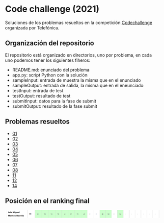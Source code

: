 # Code challenge (2021)

Soluciones de los problemas resueltos en la competición [Codechallenge](https://oicampus.telefonica.com/proyecto/code-challenge) organizada por Telefónica.

## Organización del repositorio

El repositorio está organizado en directorios, uno por problema, en cada uno podemos tener los siguientes fiheros:

* README.md: enunciado del problema
* app.py: script Python con la solución
* sampleInput: entrada de muestra la misma que en el enunciado
* sampleOutput: entrada de salida, la misma que en el eneunciado
* testInput: entrada de test
* testOutput: resultado de test
* submitInput: datos para la fase de submit
* submitOutput: resultado de la fase submit

## Problemas resueltos

* [01](01)
* [02](02)
* [03](03)
* [04](04)
* [05](05)
* [06](06)
* [07](07)
* [08](08)
* [11](11)
* [12](12)
* [14](14)

## Posición en el ranking final

![](ranking.png)
